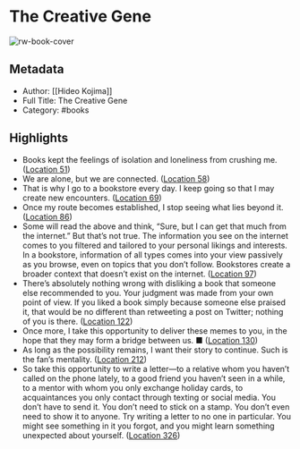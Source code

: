 # The Creative Gene

![rw-book-cover](https://m.media-amazon.com/images/I/91njQ9ByxcL._SY160.jpg)

## Metadata
- Author: [[Hideo Kojima]]
- Full Title: The Creative Gene
- Category: #books

## Highlights
- Books kept the feelings of isolation and loneliness from crushing me. ([Location 51](https://readwise.io/to_kindle?action=open&asin=B0992SZT94&location=51))
- We are alone, but we are connected. ([Location 58](https://readwise.io/to_kindle?action=open&asin=B0992SZT94&location=58))
- That is why I go to a bookstore every day. I keep going so that I may create new encounters. ([Location 69](https://readwise.io/to_kindle?action=open&asin=B0992SZT94&location=69))
- Once my route becomes established, I stop seeing what lies beyond it. ([Location 86](https://readwise.io/to_kindle?action=open&asin=B0992SZT94&location=86))
- Some will read the above and think, “Sure, but I can get that much from the internet.” But that’s not true. The information you see on the internet comes to you filtered and tailored to your personal likings and interests. In a bookstore, information of all types comes into your view passively as you browse, even on topics that you don’t follow. Bookstores create a broader context that doesn’t exist on the internet. ([Location 97](https://readwise.io/to_kindle?action=open&asin=B0992SZT94&location=97))
- There’s absolutely nothing wrong with disliking a book that someone else recommended to you. Your judgment was made from your own point of view. If you liked a book simply because someone else praised it, that would be no different than retweeting a post on Twitter; nothing of you is there. ([Location 122](https://readwise.io/to_kindle?action=open&asin=B0992SZT94&location=122))
- Once more, I take this opportunity to deliver these memes to you, in the hope that they may form a bridge between us. ■ ([Location 130](https://readwise.io/to_kindle?action=open&asin=B0992SZT94&location=130))
- As long as the possibility remains, I want their story to continue. Such is the fan’s mentality. ([Location 212](https://readwise.io/to_kindle?action=open&asin=B0992SZT94&location=212))
- So take this opportunity to write a letter—to a relative whom you haven’t called on the phone lately, to a good friend you haven’t seen in a while, to a mentor with whom you only exchange holiday cards, to acquaintances you only contact through texting or social media. You don’t have to send it. You don’t need to stick on a stamp. You don’t even need to show it to anyone. Try writing a letter to no one in particular. You might see something in it you forgot, and you might learn something unexpected about yourself. ([Location 326](https://readwise.io/to_kindle?action=open&asin=B0992SZT94&location=326))
